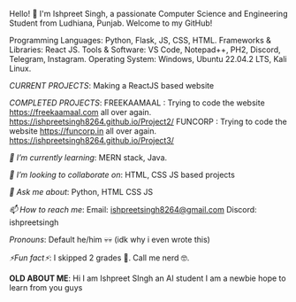 Hello! 👋 I'm Ishpreet Singh, a passionate Computer Science and Engineering Student from Ludhiana, Punjab.  Welcome to my GitHub!

Programming Languages: Python, Flask, JS, CSS, HTML.
Frameworks & Libraries: React JS.
Tools & Software: VS Code, Notepad++, PH2, Discord, Telegram, Instagram.
Operating System: Windows, Ubuntu 22.04.2 LTS, Kali Linux.

*CURRENT PROJECTS*:
Making a ReactJS based website

*COMPLETED PROJECTS*:
FREEKAAMAAL : Trying to code the website https://freekaamaal.com all over again. https://ishpreetsingh8264.github.io/Project2/
FUNCORP : Trying to code the website https://funcorp.in all over again. https://ishpreetsingh8264.github.io/Project3/

*🌱 I’m currently learning*: 
MERN stack, Java.

*🤝 I’m looking to collaborate on*: 
HTML, CSS JS based projects

*💬 Ask me about*: 
Python, HTML CSS JS

*📫 How to reach me*: 
Email: ishpreetsingh8264@gmail.com
Discord: ishpreetsingh

*Pronouns*: 
Default he/him 💀💀 (idk why i even wrote this)

*⚡Fun fact⚡*: 
I skipped 2 grades 🤡.
Call me nerd 🤓.

**OLD ABOUT ME**: 
Hi I am Ishpreet SIngh an AI student
I am a newbie hope to learn from you guys
